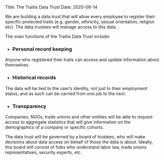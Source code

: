 Title: The Traitis Data Trust
Date: 2020-06-14

We are building a data trust that will allow every employee to register their specific protected traits (e.g. gender, ethnicity, sexual orientation, religion etc). The data trustees will manage access to this data.

The main functions of the Traitis Data Trust include: 

- ### Personal record keeping
Anyone who registered their traits can access and update information about themselves. 

- ### Historical records
The data will be tied to the user’s identity, not just to their employment status, and as such can be carried from one job to the next. 

- ### Transparency
Companies, NGOs, trade unions and other entities will be able to request access to aggregate statistics that will give information on the demographics of a company or specific cohorts.

The data trust will be governed by a board of trustees, who will make decisions about data access on behalf of those the data is about. Ideally, this board will consist of folks who understand labor law, trade unions representatives, security experts, etc.